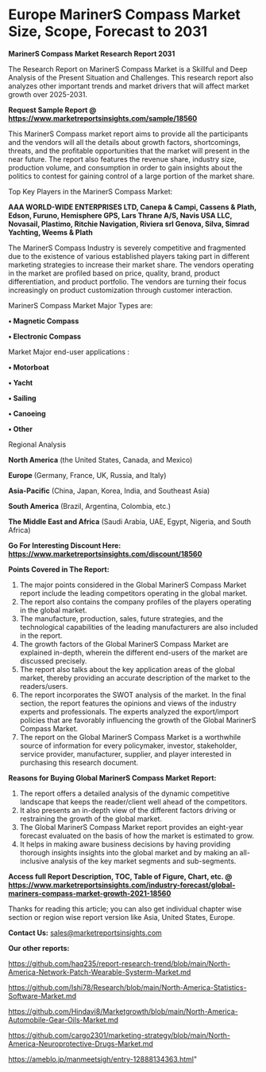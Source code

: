  # Europe MarinerS Compass Market Size, Scope, Forecast to 2031

<strong>MarinerS Compass Market Research Report 2031</strong>

The Research Report on MarinerS Compass Market is a Skillful and Deep Analysis of the Present Situation and Challenges. This research report also analyzes other important trends and market drivers that will affect market growth over 2025-2031.

<strong>Request Sample Report @ <a href=https://www.marketreportsinsights.com/sample/18560>https://www.marketreportsinsights.com/sample/18560</a></strong>

This MarinerS Compass market report aims to provide all the participants and the vendors will all the details about growth factors, shortcomings, threats, and the profitable opportunities that the market will present in the near future. The report also features the revenue share, industry size, production volume, and consumption in order to gain insights about the politics to contest for gaining control of a large portion of the market share.

Top Key Players in the MarinerS Compass Market:

<strong>AAA WORLD-WIDE ENTERPRISES LTD, Canepa & Campi, Cassens & Plath, Edson, Furuno, Hemisphere GPS, Lars Thrane A/S, Navis USA LLC, Novasail, Plastimo, Ritchie Navigation, Riviera srl Genova, Silva, Simrad Yachting, Weems & Plath</strong>

The MarinerS Compass Industry is severely competitive and fragmented due to the existence of various established players taking part in different marketing strategies to increase their market share. The vendors operating in the market are profiled based on price, quality, brand, product differentiation, and product portfolio. The vendors are turning their focus increasingly on product customization through customer interaction.

MarinerS Compass Market Major Types are:

<strong>• Magnetic Compass

• Electronic Compass</strong>

Market Major end-user applications :

<strong>• Motorboat

• Yacht

• Sailing

• Canoeing

• Other</strong>

Regional Analysis

</u><strong><b>North America</b></strong> (the United States, Canada, and Mexico)

<strong><b>Europe </b></strong>(Germany, France, UK, Russia, and Italy)

<strong><b>Asia-Pacific</b></strong> (China, Japan, Korea, India, and Southeast Asia)

<strong><b>South America</b></strong> (Brazil, Argentina, Colombia, etc.)

<strong><b>The Middle East and Africa</b></strong> (Saudi Arabia, UAE, Egypt, Nigeria, and South Africa)

<strong>Go For Interesting Discount Here: <a href=https://www.marketreportsinsights.com/discount/18560>https://www.marketreportsinsights.com/discount/18560</a></strong>

<strong>Points Covered in The Report:</strong>
<ol>
  <li>The major points considered in the Global MarinerS Compass Market report include the leading competitors operating in the global market.</li>
  <li>The report also contains the company profiles of the players operating in the global market.</li>
  <li>The manufacture, production, sales, future strategies, and the technological capabilities of the leading manufacturers are also included in the report.</li>
  <li>The growth factors of the Global MarinerS Compass Market are explained in-depth, wherein the different end-users of the market are discussed precisely.</li>
  <li>The report also talks about the key application areas of the global market, thereby providing an accurate description of the market to the readers/users.</li>
  <li>The report incorporates the SWOT analysis of the market. In the final section, the report features the opinions and views of the industry experts and professionals. The experts analyzed the export/import policies that are favorably influencing the growth of the Global MarinerS Compass Market.</li>
  <li>The report on the Global MarinerS Compass Market is a worthwhile source of information for every policymaker, investor, stakeholder, service provider, manufacturer, supplier, and player interested in purchasing this research document.</li>
</ol>
<strong>Reasons for Buying Global MarinerS Compass Market Report:</strong>

<ol>
  <li>The report offers a detailed analysis of the dynamic competitive landscape that keeps the reader/client well ahead of the competitors.</li>
  <li>It also presents an in-depth view of the different factors driving or restraining the growth of the global market.</li>
  <li>The Global MarinerS Compass Market report provides an eight-year forecast evaluated on the basis of how the market is estimated to grow.</li>
  <li>It helps in making aware business decisions by having providing thorough insights insights into the global market and by making an all-inclusive analysis of the key market segments and sub-segments.</li>
</ol>
<strong>Access full Report Description, TOC, Table of Figure, Chart, etc. @ <a href=https://www.marketreportsinsights.com/industry-forecast/global-mariners-compass-market-growth-2021-18560>https://www.marketreportsinsights.com/industry-forecast/global-mariners-compass-market-growth-2021-18560</a></strong>


Thanks for reading this article; you can also get individual chapter wise section or region wise report version like Asia, United States, Europe.

<strong>Contact Us:</strong>
sales@marketreportsinsights.com

<strong>Our other reports:</strong>

<a href=https://github.com/haq235/report-research-trend/blob/main/North-America-Network-Patch-Wearable-Systerm-Market.md>https://github.com/haq235/report-research-trend/blob/main/North-America-Network-Patch-Wearable-Systerm-Market.md</a>

<a href=https://github.com/Ishi78/Research/blob/main/North-America-Statistics-Software-Market.md>https://github.com/Ishi78/Research/blob/main/North-America-Statistics-Software-Market.md</a>

<a href=https://github.com/Hindavi8/Marketgrowth/blob/main/North-America-Automobile-Gear-Oils-Market.md>https://github.com/Hindavi8/Marketgrowth/blob/main/North-America-Automobile-Gear-Oils-Market.md</a>

<a href=https://github.com/cargo2301/marketing-strategy/blob/main/North-America-Neuroprotective-Drugs-Market.md>https://github.com/cargo2301/marketing-strategy/blob/main/North-America-Neuroprotective-Drugs-Market.md</a>

<a href=https://ameblo.jp/manmeetsigh/entry-12888134363.html>https://ameblo.jp/manmeetsigh/entry-12888134363.html</a>"
